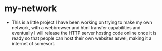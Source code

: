 # my-network
- This is a little project I have been working on trying to make my own network, with a webbrowser and html transfer capabilities and eventually I will release the HTTP server hosting code online once it is ready so that people can host their own websites aswel, making it a internet of somesort.
